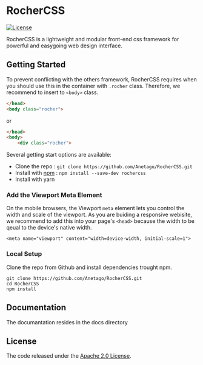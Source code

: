 
# RocherCSS
[![License](https://img.shields.io/badge/License-Apache%202.0-blue.svg)](https://opensource.org/licenses/Apache-2.0)

RocherCSS is a lightweight and modular front-end css framework for powerful and easygoing web design interface.

## Getting Started
To prevent conflicting with the others framework, RocherCSS requires when you should use this in the container with `.rocher` class. Therefore, we recommend to insert to `<body>` class.


```html
</head>
<body class="rocher">
```
or
```html
</head>
<body>
    <div class="rocher">
```

Several getting start options are available:

- Clone the repo : `git clone https://github.com/Anetago/RocherCSS.git`
- Install with [npm](https://www.npmjs.com/package/rochercss) : `npm install --save-dev rochercss`
- Install with yarn

### Add the Viewport Meta Element
On the mobile browsers, the Viewport `meta` element lets you control the width and scale of the viewport. As you are buiding a responsive webisite, we recommend to add this into your page's `<head>` because the width to be qeual to the device's native width.

```
<meta name="viewport" content="width=device-width, initial-scale=1">
```

### Local Setup
Clone the repo from Github and install dependencies trought npm.

```
git clone https://github.com/Anetago/RocherCSS.git
cd RocherCSS
npm install
````

## Documentation
The documantation resides in the docs directory

## License
The code released under the [Apache 2.0 License](https://github.com/Anetago/RocherCSS/blob/main/LICENSE).

